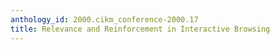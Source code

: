 ```yaml
---
anthology_id: 2000.cikm_conference-2000.17
title: Relevance and Reinforcement in Interactive Browsing
---
```

